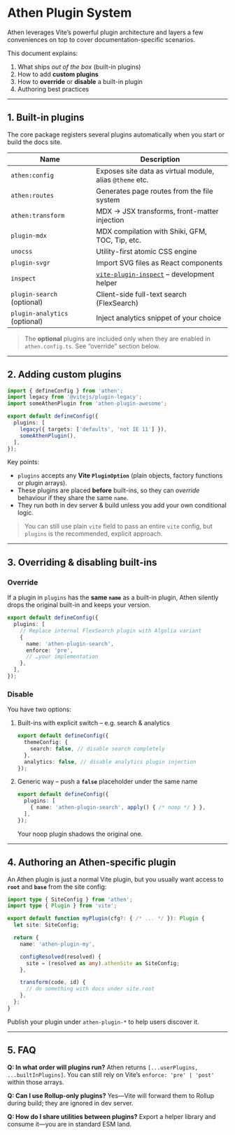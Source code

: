 # Athen Plugin System

Athen leverages Vite’s powerful plugin architecture and layers a few conveniences on top to cover documentation-specific scenarios.

This document explains:

1. What ships *out of the box* (built-in plugins)
2. How to add **custom plugins**
3. How to **override** or **disable** a built-in plugin
4. Authoring best practices

---

## 1. Built-in plugins

The core package registers several plugins automatically when you start or build the docs site.

| Name                      | Description                               |
| ------------------------- | ----------------------------------------- |
| `athen:config`            | Exposes site data as virtual module, alias `@theme` etc. |
| `athen:routes`            | Generates page routes from the file system |
| `athen:transform`         | MDX → JSX transforms, front-matter injection |
| `plugin-mdx`              | MDX compilation with Shiki, GFM, TOC, Tip, etc. |
| `unocss`                  | Utility-first atomic CSS engine |
| `plugin-svgr`             | Import SVG files as React components |
| `inspect`                 | [`vite-plugin-inspect`](https://github.com/antfu/vite-plugin-inspect) – development helper |
| `plugin-search` (optional) | Client-side full-text search (FlexSearch) |
| `plugin-analytics` (optional) | Inject analytics snippet of your choice |

> The **optional** plugins are included only when they are enabled in `athen.config.ts`. See “override” section below.

---

## 2. Adding custom plugins

```ts title="athen.config.ts"
import { defineConfig } from 'athen';
import legacy from '@vitejs/plugin-legacy';
import someAthenPlugin from 'athen-plugin-awesome';

export default defineConfig({
  plugins: [
    legacy({ targets: ['defaults', 'not IE 11'] }),
    someAthenPlugin(),
  ],
});
```

Key points:

* `plugins` accepts any **Vite `PluginOption`** (plain objects, factory functions or plugin arrays).
* These plugins are placed **before** built-ins, so they can *override* behaviour if they share the same `name`.
* They run both in dev server & build unless you add your own conditional logic.

> You can still use plain `vite` field to pass an entire `vite` config, but `plugins` is the recommended, explicit approach.

---

## 3. Overriding & disabling built-ins

### Override

If a plugin in `plugins` has the **same `name`** as a built-in plugin, Athen silently drops the original built-in and keeps your version.

```ts
export default defineConfig({
  plugins: [
    // Replace internal FlexSearch plugin with Algolia variant
    {
      name: 'athen-plugin-search',
      enforce: 'pre',
      // …your implementation
    },
  ],
});
```

### Disable

You have two options:

1. Built-ins with explicit switch – e.g. search & analytics
   ```ts
   export default defineConfig({
     themeConfig: {
       search: false, // disable search completely
     },
     analytics: false, // disable analytics plugin injection
   });
   ```

2. Generic way – push a **`false`** placeholder under the same name
   ```ts
   export default defineConfig({
     plugins: [
       { name: 'athen-plugin-search', apply() { /* noop */ } },
     ],
   });
   ```
   Your noop plugin shadows the original one.

---

## 4. Authoring an Athen-specific plugin

An Athen plugin is just a normal Vite plugin, but you usually want access to **`root`** and **`base`** from the site config:

```ts
import type { SiteConfig } from 'athen';
import type { Plugin } from 'vite';

export default function myPlugin(cfg?: { /* ... */ }): Plugin {
  let site: SiteConfig;

  return {
    name: 'athen-plugin-my',

    configResolved(resolved) {
      site = (resolved as any).athenSite as SiteConfig;
    },

    transform(code, id) {
      // do something with docs under site.root
    },
  };
}
```

Publish your plugin under `athen-plugin-*` to help users discover it.

---

## 5. FAQ

**Q: In what order will plugins run?**
Athen returns `[...userPlugins, ...builtInPlugins]`. You can still rely on Vite’s `enforce: 'pre' | 'post'` within those arrays.

**Q: Can I use Rollup-only plugins?**
Yes—Vite will forward them to Rollup during build; they are ignored in dev server.

**Q: How do I share utilities between plugins?**
Export a helper library and consume it—you are in standard ESM land.
